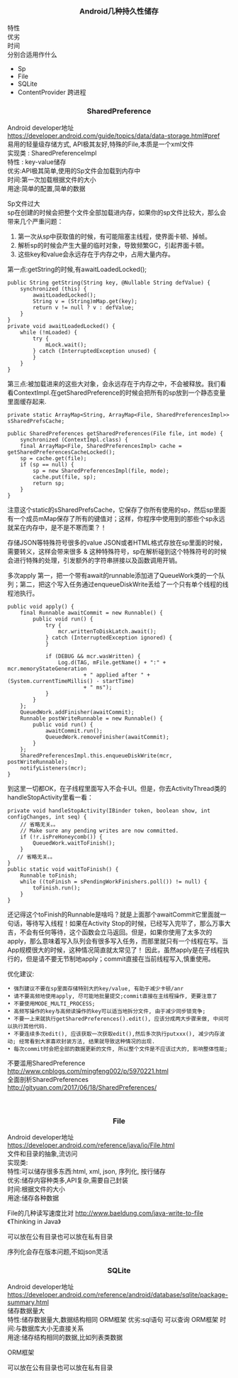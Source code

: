 
### <center>Android几种持久性储存</center>


特性  
优劣  
时间  
分别合适用作什么  

+ Sp
+ File
+ SQLite  
+ ContentProvider 跨进程  

### <center> SharedPreference </center>  
Android developer地址  
<https://developer.android.com/guide/topics/data/data-storage.html#pref>  
易用的轻量级存储方式, API极其友好,特殊的File,本质是一个xml文件  
实现类 : SharedPreferenceImpl  
特性 : key-value储存  
优劣:API极其简单,使用的Sp文件会加载到内存中  
时间:第一次加载根据文件的大小  
用途:简单的配置,简单的数据  
  
Sp文件过大  
sp在创建的时候会把整个文件全部加载进内存，如果你的sp文件比较大，那么会带来几个严重问题：

1. 第一次从sp中获取值的时候，有可能阻塞主线程，使界面卡顿、掉帧。  
2. 解析sp的时候会产生大量的临时对象，导致频繁GC，引起界面卡顿。  
3. 这些key和value会永远存在于内存之中，占用大量内存。  
 
第一点:getString的时候,有awaitLoadedLocked();  

```
public String getString(String key, @Nullable String defValue) {  
	synchronized (this) {  
        awaitLoadedLocked();  
        String v = (String)mMap.get(key);
        return v != null ? v : defValue;
    }
}
private void awaitLoadedLocked() {
    while (!mLoaded) {
        try {
            mLock.wait();
        } catch (InterruptedException unused) {
        }
    }
}
```

第三点:被加载进来的这些大对象，会永远存在于内存之中，不会被释放。我们看看ContextImpl.在getSharedPreference的时候会把所有的sp放到一个静态变量里面缓存起来.

```
private static ArrayMap<String, ArrayMap<File, SharedPreferencesImpl>> sSharedPrefsCache;

public SharedPreferences getSharedPreferences(File file, int mode) {
    synchronized (ContextImpl.class) {
    final ArrayMap<File, SharedPreferencesImpl> cache = getSharedPreferencesCacheLocked();
    sp = cache.get(file);
    if (sp == null) {
        sp = new SharedPreferencesImpl(file, mode);
        cache.put(file, sp);
        return sp;
    }
}
```

注意这个static的sSharedPrefsCache，它保存了你所有使用的sp，然后sp里面有一个成员mMap保存了所有的键值对；这样，你程序中使用到的那些个sp永远就呆在内存中，是不是不寒而栗？！


存储JSON等特殊符号很多的value
JSON或者HTML格式存放在sp里面的时候，需要转义，这样会带来很多 & 这种特殊符号，sp在解析碰到这个特殊符号的时候会进行特殊的处理，引发额外的字符串拼接以及函数调用开销。


多次apply
第一，把一个带有await的runnable添加进了QueueWork类的一个队列；第二，把这个写入任务通过enqueueDiskWrite丢给了一个只有单个线程的线程池执行。

```
public void apply() {
	final Runnable awaitCommit = new Runnable() {
		public void run() {
			try {
			    mcr.writtenToDiskLatch.await();
			} catch (InterruptedException ignored) {
			}
			
			if (DEBUG && mcr.wasWritten) {
			    Log.d(TAG, mFile.getName() + ":" + mcr.memoryStateGeneration
			            + " applied after " + (System.currentTimeMillis() - startTime)
			            + " ms");
			}
		}
	};
	QueuedWork.addFinisher(awaitCommit);
	Runnable postWriteRunnable = new Runnable() {
		public void run() {
			awaitCommit.run();
			QueuedWork.removeFinisher(awaitCommit);
		}
	};
	SharedPreferencesImpl.this.enqueueDiskWrite(mcr, postWriteRunnable);
	notifyListeners(mcr);
}
```
到这里一切都OK，在子线程里面写入不会卡UI。但是，你去ActivityThread类的handleStopActivity里看一看：

```
private void handleStopActivity(IBinder token, boolean show, int configChanges, int seq) {
    // 省略无关。。
    // Make sure any pending writes are now committed.
    if (!r.isPreHoneycomb()) {
        QueuedWork.waitToFinish();
    }
   // 省略无关。。
}
public static void waitToFinish() {
    Runnable toFinish;
    while ((toFinish = sPendingWorkFinishers.poll()) != null) {
        toFinish.run();
    }
}
```
还记得这个toFinish的Runnable是啥吗？就是上面那个awaitCommit它里面就一句话，等待写入线程！如果在Activity Stop的时候，已经写入完毕了，那么万事大吉，不会有任何等待，这个函数会立马返回。但是，如果你使用了太多次的apply，那么意味着写入队列会有很多写入任务，而那里就只有一个线程在写。当App规模很大的时候，这种情况简直就太常见了！
因此，虽然apply是在子线程执行的，但是请不要无节制地apply；commit直接在当前线程写入,慎重使用。

优化建议:

	• 强烈建议不要在sp里面存储特别大的key/value, 有助于减少卡顿/anr
	• 请不要高频地使用apply, 尽可能地批量提交;commit直接在主线程操作, 更要注意了
	• 不要使用MODE_MULTI_PROCESS;
	• 高频写操作的key与高频读操作的key可以适当地拆分文件, 由于减少同步锁竞争;
	• 不要一上来就执行getSharedPreferences().edit(), 应该分成两大步骤来做, 中间可以执行其他代码.
	• 不要连续多次edit(), 应该获取一次获取edit(),然后多次执行putxxx(), 减少内存波动; 经常看到大家喜欢封装方法, 结果就导致这种情况的出现.
	• 每次commit时会把全部的数据更新的文件, 所以整个文件是不应该过大的, 影响整体性能;

不要滥用SharedPreference  
<http://www.cnblogs.com/mingfeng002/p/5970221.html>  
全面剖析SharedPreferences  
<http://gityuan.com/2017/06/18/SharedPreferences/>  
</br>
</br>

### <center> File </center>  
Android developer地址  
<https://developer.android.com/reference/java/io/File.html>  
文件和目录的抽象,流访问  
实现类:  
特性:可以储存很多东西:html, xml, json, 序列化, 按行储存  
优劣:储存内容种类多,API复杂,需要自己封装  
时间:根据文件的大小  
用途:储存各种数据  

File的几种读写速度比对
<http://www.baeldung.com/java-write-to-file>
《Thinking in Java》



可以放在公有目录也可以放在私有目录

序列化会存在版本问题,不如json灵活



### <center> SQLite </center>

Android developer地址  
<https://developer.android.com/reference/android/database/sqlite/package-summary.html>  
储存数据量大  
特性:储存数据量大,数据结构相同 ORM框架 
优劣:sql语句  可以查询 ORM框架
时间:与数据库大小无直接关系  
用途:储存结构相同的数据,比如列表类数据  

ORM框架  

可以放在公有目录也可以放在私有目录  
